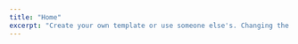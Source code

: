 ```yaml
---
title: "Home"
excerpt: "Create your own template or use someone else's. Changing the template is a matter of updating one line"
---
```


